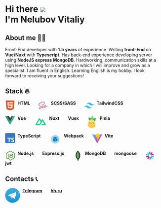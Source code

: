 # Hi there <img src="https://media.giphy.com/media/hvRJCLFzcasrR4ia7z/giphy.gif" width="5%"> <br> I'm Nelubov Vitaliy

## About me 👨‍💻

Front-End developer with <b>1.5 years</b> of experience. Writing <b>front-End</b> on <b>Vue/Nuxt</b> with <b>Typescript</b>. Has back-end experience developing server using <b>NodeJS express MongoDB</b>. Hardworking, communication skills at a high level. Looking for a company in which I will improve and grow as a specialist. I am fluent in English. Learning English is my hobby. I look forward to receiving your suggestions!


## Stack 🔥

<span>
	<img align="top" width="32px" heihgt="32px" src="/html.svg"/>&nbsp;
	<b>HTML</b>
</span>
&nbsp;&nbsp;&nbsp;&nbsp;&nbsp;
<span>
	<img align="top" width="32px" heihgt="32px" src="/sass.svg"/>&nbsp;
	<b>SCSS/SASS</b>
</span> 
&nbsp;&nbsp;&nbsp;&nbsp;&nbsp;
<span>
	<img align="top" width="32px" heihgt="32px" src="/tailwindcss.svg"/>&nbsp;
	<b>TailwindCSS</b>
</span> 
<br/>
<br/>
<span>
	<img align="top" width="32px" heihgt="32px" src="/vue.png"/>&nbsp;
	<b>Vue</b>
</span>
&nbsp;&nbsp;&nbsp;&nbsp;&nbsp;
<span>
	<img align="top" width="40px" heihgt="40px" src="/nuxt.svg"/>&nbsp;
	<b>Nuxt</b>
</span>
&nbsp;&nbsp;&nbsp;&nbsp;&nbsp;
<span>
	<b>Vuex</b>
</span> 
&nbsp;&nbsp;&nbsp;&nbsp;&nbsp;
<span>
	<img align="top" width="32px" heihgt="32px" src="/pinia.svg"/>&nbsp;
	<b>Pinia</b>
</span>
<br/>
<br/>
<span>
	<img align="top" width="32px" heihgt="32px" src="/typescript.svg"/>&nbsp;
	<b>TypeScript</b>
</span> 
&nbsp;&nbsp;&nbsp;&nbsp;&nbsp;
<span>
	<img align="top" width="40px" heihgt="40px" src="/webpack.svg"/>&nbsp;
	<b>Webpack</b>
</span> 
&nbsp;&nbsp;&nbsp;&nbsp;&nbsp;
<span>
	<img align="top" width="32px" heihgt="32px" src="/vite.svg"/>&nbsp;
	<b>Vite</b>
</span>
<br/>
<br/>
<span>
	<img align="top" width="32px" heihgt="32px" src="/nodejs.svg"/>&nbsp;
	<b>Node.js</b>
</span>
&nbsp;&nbsp;&nbsp;&nbsp;&nbsp;
<span>
	<b>Express.js</b>
</span>
&nbsp;&nbsp;&nbsp;&nbsp;&nbsp;
<span>
	<img align="top" width="32px" heihgt="32px" src="/mongodb.png"/>&nbsp;
	<b>MongoDB</b>
</span>
&nbsp;&nbsp;&nbsp;&nbsp;&nbsp;
<span>
	<b>mongoose</b>
</span>
&nbsp;&nbsp;&nbsp;&nbsp;&nbsp;
<span>
	<img align="top" width="32px" heihgt="32px" src="/jwt.svg"/>&nbsp;
	<b>jwt</b>
</span>


## Contacts 📞

<span>
	<img align="top" src="/telegram.svg"/>&nbsp;
	<a href="https://t.me/VitaliyNelubov" target="_blank"><b>Telegram</b></a>
</span>
&nbsp;&nbsp;&nbsp;&nbsp;&nbsp;
<span>
	<a href="https://kursk.hh.ru/resume/4953b85aff0c8d3c420039ed1f596c44313751" target="_blank"><b>hh.ru</b></a>
</span>
